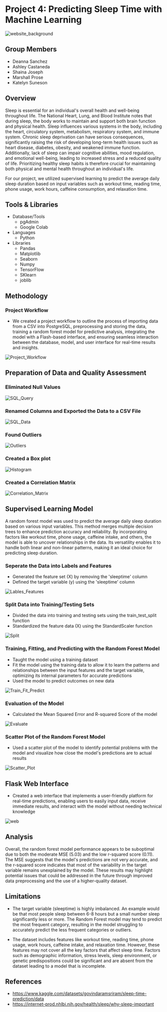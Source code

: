 # **Project 4: Predicting Sleep Time with Machine Learning**
![website_background](assests/Background.jpg)

## **Group Members** 
* Deanna Sanchez
* Ashley Castaneda
* Shaina Joseph
* Marshall Prose
* Katelyn Suneson

## **Overview** 
Sleep is essential for an individual's overall health and well-being throughout life. The National Heart, Lung, and Blood Institute notes that during sleep, the body works to maintain and support both brain function and physical health. Sleep influences various systems in the body, including the heart, circulatory system, metabolism, respiratory system, and immune system. Chronic sleep deprivation can have serious consequences, significantly raising the risk of developing long-term health issues such as heart disease, diabetes, obesity, and weakened immune function. Additionally, lack of sleep can impair cognitive abilities, mood regulation, and emotional well-being, leading to increased stress and a reduced quality of life. Prioritizing healthy sleep habits is therefore crucial for maintaining both physical and mental health throughout an individual's life.

For our project, we utilized supervised learning to predict the average daily sleep duration based on input variables such as workout time, reading time, phone usage, work hours, caffeine consumption, and relaxation time. 

## **Tools & Libraries**
* Database/Tools
  * pgAdmin
  * Google Colab
* Languages 
  * Python
* Libraries
  * Pandas
  * Matplotlib
  * Seaborn
  * Numpy
  * TensorFlow
  * SKlearn
  * joblib

## **Methodology**
### **Project Workflow**
* We created a project workflow to outline the process of importing data from a CSV into PostgreSQL, preprocessing and storing the data, training a random forest model for predictive analysis, integrating the model with a Flash-based interface, and ensuring seamless interaction between the database, model, and user interface for real-time results and insights.

![Project_Workflow](assests/Project_Workflow.png)

## **Preparation of Data and Quality Assessment**
### **Eliminated Null Values**

![SQL_Query](assests/Query.png)

### **Renamed Columns and Exported the Data to a CSV File**

![SQL_Data](assests/SQL_Data.png)

### **Found Outliers**

![Outliers](assests/Outliers.png)

### **Created a Box plot**

![Histogram](assests/Sleeptime_Boxplot.png)

### **Created a Correlation Matrix**

![Correlation_Matrix](assests/Correlation_Matrix.png)

## **Supervised Learning Model**
A random forest model was used to predict the average daily sleep duration based on various input variables. This method merges multiple decision trees to enhance prediction accuracy and reliability. By incorporating factors like workout time, phone usage, caffeine intake, and others, the model is able to uncover relationships in the data. Its versatility enables it to handle both linear and non-linear patterns, making it an ideal choice for predicting sleep duration.

### **Seperate the Data into Labels and Features**
  * Generated the feature set (X) by removing the 'sleeptime' column
  * Defined the target variable (y) using the 'sleeptime' column

  ![Lables_Features](assests/Labels_Features.png)

### **Split Data into Training/Testing Sets**
  * Divided the data into training and testing sets using the train_test_split function
  * Standardized the feature data (X) using the StandardScaler function

  ![Split](assests/Split_Data.png)

### **Training, Fitting, and Predicting with the Random Forest Model**
  * Taught the model using a training dataset
  * Fit the model using the training data to allow it to learn the patterns and relationships between the input features and the target variable, optimizing its internal parameters for accurate predictions
  * Used the model to predict outcomes on new data

  ![Train_Fit_Predict](assests/Train_Fit_Predict.png)

### **Evaluation of the Model**
  * Calculated the Mean Squared Error and R-squared Score of the model

  ![Evaluate](assests/Evaluate.png)

 ### **Scatter Plot of the Random Forest Model**
  * Used a scatter plot of the model to identify potential problems with the model and visualize how close the model's predictions are to actual results

  ![Scatter_Plot](assests/Scatter_Plot.png)

## **Flask Web Interface**
* Created a web interface that implements a user-friendly platform for real-time predictions, enabling users to easily input data, receive immediate results, and interact with the model without needing technical knowledge

![web](assests/web.png)


## **Analysis**
Overall, the random forest model performance appears to be suboptimal due to both the moderate MSE (5.03) and the low r-squared score (0.11). The MSE suggests that the model's predictions are not very accurate, and the r-squared score indicates that most of the variability in the target variable remains unexplained by the model. These results may highlight potential issues that could be addressed in the future through improved data preprocessing and the use of a higher-quality dataset.

## **Limitations**
* The target variable (sleeptime) is highly imbalanced. An example would be that most people sleep between 6-8 hours but a small number sleep significantly less or more. The Random Forest model may tend to predict the most frequent category, resulting in the model struggling to accurately predict the less frequent categories or outliers.

* The dataset includes features like workout time, reading time, phone usage, work hours, caffeine intake, and relaxation time. However, these features may not cover all the key factors that affect sleep time. Factors such as demographic information, stress levels, sleep environment, or genetic predispositions could be significant and are absent from the dataset leading to a model that is incomplete.

## **References**
  * https://www.kaggle.com/datasets/govindaramsriram/sleep-time-prediction/data
  * https://internet-prod.nhlbi.nih.gov/health/sleep/why-sleep-important
  






